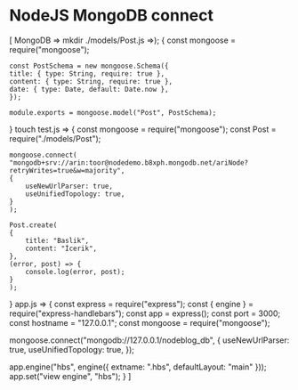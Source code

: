 # NodeJS MongoDB connect 

[ MongoDB => 
mkdir ./models/Post.js =>);
{
	const mongoose = require("mongoose");

	const PostSchema = new mongoose.Schema({
  	title: { type: String, require: true },
  	content: { type: String, require: true },
  	date: { type: Date, default: Date.now },
	});

	module.exports = mongoose.model("Post", PostSchema);
}
touch test.js => {
	const mongoose = require("mongoose");
	const Post = require("./models/Post");

	mongoose.connect(
  	"mongodb+srv://arin:toor@nodedemo.b8xph.mongodb.net/ariNode?retryWrites=true&w=majority",
  	{
    	useNewUrlParser: true,
    	useUnifiedTopology: true,
  	}
	);

	Post.create(
  	{
    	title: "Baslik",
    	content: "İcerik",
  	},
  	(error, post) => {
    	console.log(error, post);
  	}
	);
}
app.js => {
const express = require("express");
const { engine } = require("express-handlebars");
const app = express();
const port = 3000;
const hostname = "127.0.0.1";
const mongoose = require("mongoose");

mongoose.connect("mongodb://127.0.0.1/nodeblog_db", {
  useNewUrlParser: true,
  useUnifiedTopology: true,
});

app.engine("hbs", engine({ extname: ".hbs", defaultLayout: "main" }));
app.set("view engine", "hbs");
} ]
